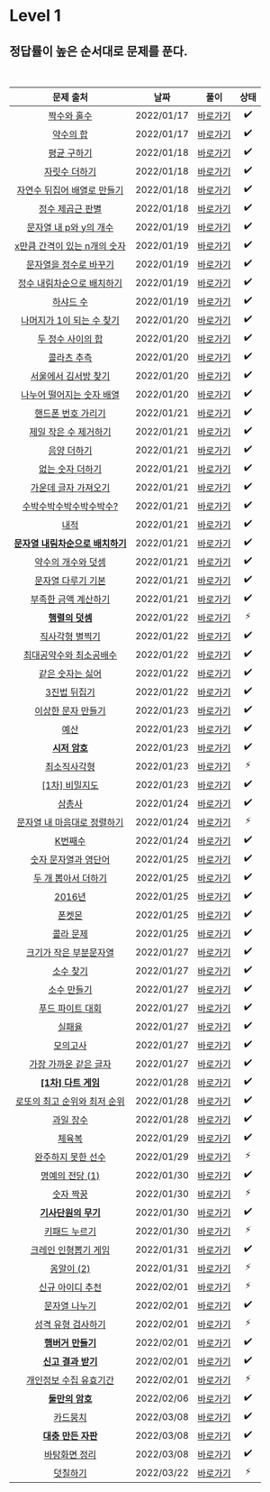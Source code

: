 # Level 1

## 정답률이 높은 순서대로 문제를 푼다.

<br>

|                                              문제 출처                                              |    날짜    |          풀이           | 상태 |
| :-------------------------------------------------------------------------------------------------: | :--------: | :---------------------: | :--: |
|           [짝수와 홀수](https://school.programmers.co.kr/learn/courses/30/lessons/12937)            | 2022/01/17 | [바로가기](./12937.js)  |  ✔️  |
|            [약수의 합](https://school.programmers.co.kr/learn/courses/30/lessons/12928)             | 2022/01/17 | [바로가기](./12928.js)  |  ✔️  |
|           [평균 구하기](https://school.programmers.co.kr/learn/courses/30/lessons/12944)            | 2022/01/18 | [바로가기](./12944.js)  |  ✔️  |
|          [자릿수 더하기](https://school.programmers.co.kr/learn/courses/30/lessons/12931)           | 2022/01/18 | [바로가기](./12931.js)  |  ✔️  |
|   [자연수 뒤집어 배열로 만들기](https://school.programmers.co.kr/learn/courses/30/lessons/12932)    | 2022/01/18 | [바로가기](./12932.js)  |  ✔️  |
|         [정수 제곱근 판별](https://school.programmers.co.kr/learn/courses/30/lessons/12934)         | 2022/01/18 | [바로가기](./12934.js)  |  ✔️  |
|      [문자열 내 p와 y의 개수](https://school.programmers.co.kr/learn/courses/30/lessons/12916)      | 2022/01/19 | [바로가기](./12916.js)  |  ✔️  |
|   [x만큼 간격이 있는 n개의 숫자](https://school.programmers.co.kr/learn/courses/30/lessons/12954)   | 2022/01/19 | [바로가기](./12954.js)  |  ✔️  |
|      [문자열을 정수로 바꾸기](https://school.programmers.co.kr/learn/courses/30/lessons/12925)      | 2022/01/19 | [바로가기](./12925.js)  |  ✔️  |
|    [정수 내림차순으로 배치하기](https://school.programmers.co.kr/learn/courses/30/lessons/12933)    | 2022/01/19 | [바로가기](./12933.js)  |  ✔️  |
|            [하샤드 수](https://school.programmers.co.kr/learn/courses/30/lessons/12947)             | 2022/01/19 | [바로가기](./12947.js)  |  ✔️  |
|    [나머지가 1이 되는 수 찾기](https://school.programmers.co.kr/learn/courses/30/lessons/87389)     | 2022/01/20 | [바로가기](./87839.js)  |  ✔️  |
|        [두 정수 사이의 합](https://school.programmers.co.kr/learn/courses/30/lessons/12912)         | 2022/01/20 | [바로가기](./12912.js)  |  ✔️  |
|           [콜라츠 추측](https://school.programmers.co.kr/learn/courses/30/lessons/12943)            | 2022/01/20 | [바로가기](./12943.js)  |  ✔️  |
|       [서울에서 김서방 찾기](https://school.programmers.co.kr/learn/courses/30/lessons/12919)       | 2022/01/20 | [바로가기](./12919.js)  |  ✔️  |
|    [나누어 떨어지는 숫자 배열](https://school.programmers.co.kr/learn/courses/30/lessons/12910)     | 2022/01/20 | [바로가기](./12910.js)  |  ✔️  |
|        [핸드폰 번호 가리기](https://school.programmers.co.kr/learn/courses/30/lessons/12948)        | 2022/01/21 | [바로가기](./12948.js)  |  ✔️  |
|      [제일 작은 수 제거하기](https://school.programmers.co.kr/learn/courses/30/lessons/12935)       | 2022/01/21 | [바로가기](./12935.js)  |  ✔️  |
|           [음양 더하기](https://school.programmers.co.kr/learn/courses/30/lessons/76501)            | 2022/01/21 | [바로가기](./76501.js)  |  ✔️  |
|         [없는 숫자 더하기](https://school.programmers.co.kr/learn/courses/30/lessons/86051)         | 2022/01/21 | [바로가기](./86051.js)  |  ✔️  |
|       [가운데 글자 가져오기](https://school.programmers.co.kr/learn/courses/30/lessons/12903)       | 2022/01/21 | [바로가기](./12903.js)  |  ✔️  |
|     [수박수박수박수박수박수?](https://school.programmers.co.kr/learn/courses/30/lessons/12922)      | 2022/01/21 | [바로가기](./12922.js)  |  ✔️  |
|               [내적](https://school.programmers.co.kr/learn/courses/30/lessons/70128)               | 2022/01/21 | [바로가기](./70128.js)  |  ✔️  |
| [**문자열 내림차순으로 배치하기**](https://school.programmers.co.kr/learn/courses/30/lessons/12917) | 2022/01/21 | [바로가기](./12917.js)  |  ✔️  |
|        [약수의 개수와 덧셈](https://school.programmers.co.kr/learn/courses/30/lessons/77884)        | 2022/01/21 | [바로가기](./77884.js)  |  ✔️  |
|        [문자열 다루기 기본](https://school.programmers.co.kr/learn/courses/30/lessons/12918)        | 2022/01/21 | [바로가기](./12918.js)  |  ✔️  |
|       [부족한 금액 계산하기](https://school.programmers.co.kr/learn/courses/30/lessons/82612)       | 2022/01/21 | [바로가기](./82612.js)  |  ✔️  |
|         [**행렬의 덧셈**](https://school.programmers.co.kr/learn/courses/30/lessons/12950)          | 2022/01/22 | [바로가기](./12950.js)  |  ⚡  |
|         [직사각형 별찍기](https://school.programmers.co.kr/learn/courses/30/lessons/12969)          | 2022/01/22 | [바로가기](./12969.js)  |  ✔️  |
|     [최대공약수와 최소공배수](https://school.programmers.co.kr/learn/courses/30/lessons/12940)      | 2022/01/22 | [바로가기](./12940.js)  |  ✔️  |
|         [같은 숫자는 싫어](https://school.programmers.co.kr/learn/courses/30/lessons/12906)         | 2022/01/22 | [바로가기](./12906.js)  |  ✔️  |
|           [3진법 뒤집기](https://school.programmers.co.kr/learn/courses/30/lessons/68935)           | 2022/01/22 | [바로가기](./68935.js)  |  ✔️  |
|        [이상한 문자 만들기](https://school.programmers.co.kr/learn/courses/30/lessons/12930)        | 2022/01/23 | [바로가기](./12930.js)  |  ✔️  |
|               [예산](https://school.programmers.co.kr/learn/courses/30/lessons/12982)               | 2022/01/23 | [바로가기](./12982.js)  |  ✔️  |
|          [**시저 암호**](https://school.programmers.co.kr/learn/courses/30/lessons/12926)           | 2022/01/23 | [바로가기](./12926.js)  |  ✔️  |
|           [최소직사각형](https://school.programmers.co.kr/learn/courses/30/lessons/86491)           | 2022/01/23 | [바로가기](./86491.js)  |  ⚡  |
|          [[1차] 비밀지도](https://school.programmers.co.kr/learn/courses/30/lessons/17681)          | 2022/01/23 | [바로가기](./17681.js)  |  ✔️  |
|             [삼총사](https://school.programmers.co.kr/learn/courses/30/lessons/131705)              | 2022/01/24 | [바로가기](./131705.js) |  ✔️  |
|   [문자열 내 마음대로 정렬하기](https://school.programmers.co.kr/learn/courses/30/lessons/12915)    | 2022/01/24 | [바로가기](./12915.js)  |  ⚡  |
|             [K번째수](https://school.programmers.co.kr/learn/courses/30/lessons/42748)              | 2022/01/24 | [바로가기](./42748.js)  |  ✔️  |
|       [숫자 문자열과 영단어](https://school.programmers.co.kr/learn/courses/30/lessons/81301)       | 2022/01/25 | [바로가기](./81301.js)  |  ✔️  |
|       [두 개 뽑아서 더하기](https://school.programmers.co.kr/learn/courses/30/lessons/68644)        | 2022/01/25 | [바로가기](./68644.js)  |  ✔️  |
|              [2016년](https://school.programmers.co.kr/learn/courses/30/lessons/12901)              | 2022/01/25 | [바로가기](./12901.js)  |  ✔️  |
|              [폰켓몬](https://school.programmers.co.kr/learn/courses/30/lessons/1845)               | 2022/01/25 |  [바로가기](./1845.js)  |  ✔️  |
|            [콜라 문제](https://school.programmers.co.kr/learn/courses/30/lessons/132267)            | 2022/01/25 | [바로가기](./132267.js) |  ✔️  |
|     [크기가 작은 부분문자열](https://school.programmers.co.kr/learn/courses/30/lessons/147355)      | 2022/01/27 | [바로가기](./147355.js) |  ✔️  |
|            [소수 찾기](https://school.programmers.co.kr/learn/courses/30/lessons/12921)             | 2022/01/27 | [바로가기](./12921.js)  |  ✔️  |
|           [소수 만들기](https://school.programmers.co.kr/learn/courses/30/lessons/12977)            | 2022/01/27 | [바로가기](./12977.js)  |  ✔️  |
|        [푸드 파이트 대회](https://school.programmers.co.kr/learn/courses/30/lessons/134240)         | 2022/01/27 | [바로가기](./134240.js) |  ✔️  |
|              [실패율](https://school.programmers.co.kr/learn/courses/30/lessons/42889)              | 2022/01/27 | [바로가기](./42889.js)  |  ✔️  |
|             [모의고사](https://school.programmers.co.kr/learn/courses/30/lessons/42840)             | 2022/01/27 | [바로가기](./42840.js)  |  ✔️  |
|      [가장 가까운 같은 글자](https://school.programmers.co.kr/learn/courses/30/lessons/142086)      | 2022/01/27 | [바로가기](./142086.js) |  ✔️  |
|       [**[1차] 다트 게임**](https://school.programmers.co.kr/learn/courses/30/lessons/17682)        | 2022/01/28 | [바로가기](./17682.js)  |  ✔️  |
|   [로또의 최고 순위와 최저 순위](https://school.programmers.co.kr/learn/courses/30/lessons/77484)   | 2022/01/28 | [바로가기](./77484.js)  |  ✔️  |
|            [과일 장수](https://school.programmers.co.kr/learn/courses/30/lessons/135808)            | 2022/01/28 | [바로가기](./135808.js) |  ✔️  |
|              [체육복](https://school.programmers.co.kr/learn/courses/30/lessons/42862)              | 2022/01/29 | [바로가기](./42862.js)  |  ✔️  |
|        [완주하지 못한 선수](https://school.programmers.co.kr/learn/courses/30/lessons/42576)        | 2022/01/29 | [바로가기](./42576.js)  |  ⚡  |
|         [명예의 전당 (1)](https://school.programmers.co.kr/learn/courses/30/lessons/138477)         | 2022/01/30 | [바로가기](./138477.js) |  ✔️  |
|            [숫자 짝꿍](https://school.programmers.co.kr/learn/courses/30/lessons/131128)            | 2022/01/30 | [바로가기](./131128.js) |  ⚡  |
|       [**기사단원의 무기**](https://school.programmers.co.kr/learn/courses/30/lessons/136798)       | 2022/01/30 | [바로가기](./136798.js) |  ✔️  |
|          [키패드 누르기](https://school.programmers.co.kr/learn/courses/30/lessons/67256)           | 2022/01/30 | [바로가기](./67256.js)  |  ⚡  |
|       [크레인 인형뽑기 게임](https://school.programmers.co.kr/learn/courses/30/lessons/64061)       | 2022/01/31 | [바로가기](./64061.js)  |  ✔️  |
|           [옹알이 (2)](https://school.programmers.co.kr/learn/courses/30/lessons/133499)            | 2022/01/31 | [바로가기](./133499.js) |  ⚡  |
|         [신규 아이디 추천](https://school.programmers.co.kr/learn/courses/30/lessons/72410)         | 2022/02/01 | [바로가기](./72410.js)  |  ⚡  |
|          [문자열 나누기](https://school.programmers.co.kr/learn/courses/30/lessons/140108)          | 2022/02/01 | [바로가기](./140108.js) |  ✔️  |
|       [성격 유형 검사하기](https://school.programmers.co.kr/learn/courses/30/lessons/118666)        | 2022/02/01 | [바로가기](./118666.js) |  ⚡  |
|        [**햄버거 만들기**](https://school.programmers.co.kr/learn/courses/30/lessons/133502)        | 2022/02/01 | [바로가기](./133502.js) |  ✔️  |
|        [**신고 결과 받기**](https://school.programmers.co.kr/learn/courses/30/lessons/92334)        | 2022/02/01 | [바로가기](./92334.js)  |  ✔️  |
|     [개인정보 수집 유효기간](https://school.programmers.co.kr/learn/courses/30/lessons/150370)      | 2022/02/01 | [바로가기](./150370.js) |  ⚡  |
|         [**둘만의 암호**](https://school.programmers.co.kr/learn/courses/30/lessons/155652)         | 2022/02/06 | [바로가기](./155652.js) |  ✔️  |
|            [카드뭉치](https://school.programmers.co.kr/learn/courses/30/lessons/159994)             | 2022/03/08 | [바로가기](./159994.js) |  ✔️  |
|       [**대충 만든 자판**](https://school.programmers.co.kr/learn/courses/30/lessons/160586)        | 2022/03/08 | [바로가기](./160586.js) |  ✔️  |
|          [바탕화면 정리](https://school.programmers.co.kr/learn/courses/30/lessons/161990)          | 2022/03/08 | [바로가기](./161990.js) |  ✔️  |
|            [덧칠하기](https://school.programmers.co.kr/learn/courses/30/lessons/161989)             | 2022/03/22 | [바로가기](./161989.js) |  ⚡  |
